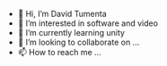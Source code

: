 - 👋 Hi, I’m David Tumenta
- 👀 I’m interested in software and video 
- 🌱 I’m currently learning unity
- 💞️ I’m looking to collaborate on ...
- 📫 How to reach me ...

<!---
Daveosiris/Daveosiris is a ✨ special ✨ repository because its `README.md` (this file) appears on your GitHub profile.
You can click the Preview link to take a look at your changes.
--->
